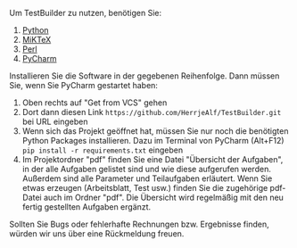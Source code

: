 Um TestBuilder zu nutzen, benötigen Sie:
1. [Python](https://www.python.org/downloads/)
2. [MiKTeX](https://miktex.org/download)
3. [Perl](https://strawberryperl.com/)
4. [PyCharm](https://www.jetbrains.com/de-de/pycharm/download)

Installieren Sie die Software in der gegebenen Reihenfolge. Dann müssen Sie, wenn Sie PyCharm gestartet haben:
1. Oben rechts auf "Get from VCS" gehen
2. Dort dann diesen Link `https://github.com/HerrjeAlf/TestBuilder.git` bei URL eingeben
3. Wenn sich das Projekt geöffnet hat, müssen Sie nur noch die benötigten Python Packages installieren. Dazu im Terminal von PyCharm (Alt+F12) `pip install -r requirements.txt` eingeben
4. Im Projektordner "pdf" finden Sie eine Datei "Übersicht der Aufgaben", in der alle Aufgaben gelistet sind und wie diese aufgerufen werden. Außerdem sind alle Parameter und Teilaufgaben erläutert. Wenn Sie etwas erzeugen (Arbeitsblatt, Test usw.) finden Sie die zugehörige pdf-Datei auch im Ordner "pdf". Die Übersicht wird regelmäßig mit den neu fertig gestellten Aufgaben ergänzt.

Sollten Sie Bugs oder fehlerhafte Rechnungen bzw. Ergebnisse finden, würden wir uns über eine Rückmeldung freuen.
